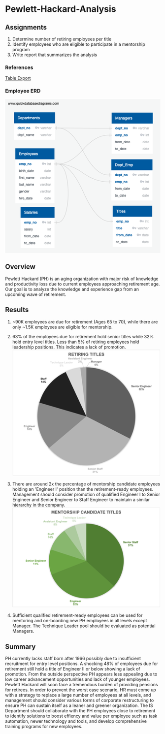 # Pewlett-Hackard-Analysis

## Assignments
1. Determine number of retiring employees per title
2. Identify employees who are eligible to participate in a mentorship program
3. Write report that summarizes the analysis

### References
[Table Export](https://github.com/srfassihi/Pewlett-Hackard-Analysis/tree/main/Tables)

### Employee ERD
![Entity Relationship Diagram](https://github.com/srfassihi/Pewlett-Hackard-Analysis/blob/35eaca12e5d9cde0f60db519a92c285203f0c55f/EmployeeDB.png)

## Overview
Pewlett Hackard (PH) is an aging organization with major risk of knowledge and productivity loss due to current employees approaching retirement age. Our goal is to analyze the knowledge and experience gap from an upcoming wave of retirement.  

## Results
1. ~90K employees are due for retirement (Ages 65 to 70), while there are only ~1.5K employees are eligible for mentorship.
2. 63% of the employees due for retirement hold senior titles while 32% hold entry level titles. Less than 5% of retiring employees hold leadership positions. This indicates a lack of promotion.
![Retiring Titles](https://github.com/srfassihi/Pewlett-Hackard-Analysis/blob/35eaca12e5d9cde0f60db519a92c285203f0c55f/Retiring%20Titles%20Chart.png)

3. There are around 2x the percentage of mentorship candidate employees holding an 'Engineer I' position than the retirement-ready employees. Management should consider promotion of qualified Engineer I to Senior Engineer and Senior Engineer to Staff Engineer to maintain a similar hierarchy in the company.
![Mentorship Candidates](https://github.com/srfassihi/Pewlett-Hackard-Analysis/blob/35eaca12e5d9cde0f60db519a92c285203f0c55f/Mentorship%20Chart.png)

4. Sufficient qualified retirement-ready employees can be used for mentoring and on-boarding new PH employees in all levels except Manager. The Technique Leader pool should be evaluated as potential Managers.

## Summary
PH currently lacks staff born after 1966 possibly due to insufficient recruitment for entry level positions. A shocking 48% of employees due for retirement still hold a title of Engineer II or below showing a lack of promotion. From the outside perspective PH appears less appealing due to low career advancement opportunities and lack of younger employees. Pewlett Hackard will soon face a tremendous burden of providing pensions for retirees. In order to prevent the worst case scenario, HR must come up with a strategy to replace a large number of employees at all levels, and management should consider various forms of corporate restructuring to ensure PH can sustain itself as a leaner and greener organization. The IS Department should collaborate with the PH employees close to retirement to identify solutions to boost effiency and value per employee such as task automation, newer technology and tools, and develop comprehensive training programs for new employees.  
